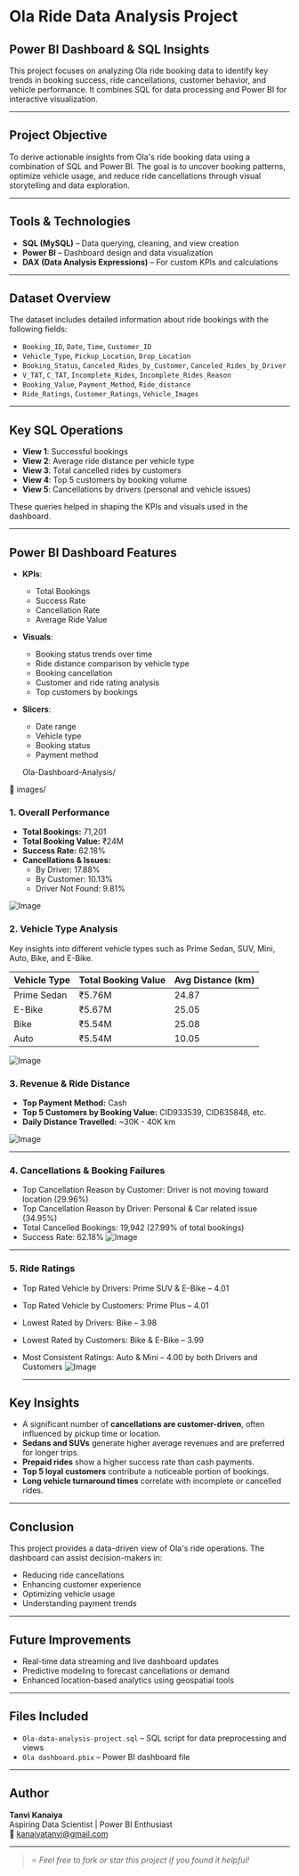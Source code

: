 #  Ola Ride Data Analysis Project

##  Power BI Dashboard & SQL Insights

This project focuses on analyzing Ola ride booking data to identify key trends in booking success, ride cancellations, customer behavior, and vehicle performance. It combines SQL for data processing and Power BI for interactive visualization.

---

##  Project Objective

To derive actionable insights from Ola's ride booking data using a combination of SQL and Power BI. The goal is to uncover booking patterns, optimize vehicle usage, and reduce ride cancellations through visual storytelling and data exploration.

---

##  Tools & Technologies

- **SQL (MySQL)** – Data querying, cleaning, and view creation
- **Power BI** – Dashboard design and data visualization
- **DAX (Data Analysis Expressions)** – For custom KPIs and calculations

---

##  Dataset Overview

The dataset includes detailed information about ride bookings with the following fields:

- `Booking_ID`, `Date`, `Time`, `Customer_ID`
- `Vehicle_Type`, `Pickup_Location`, `Drop_Location`
- `Booking_Status`, `Canceled_Rides_by_Customer`, `Canceled_Rides_by_Driver`
- `V_TAT`, `C_TAT`, `Incomplete_Rides`, `Incomplete_Rides_Reason`
- `Booking_Value`, `Payment_Method`, `Ride_distance`
- `Ride_Ratings`, `Customer_Ratings`, `Vehicle_Images`

---

##  Key SQL Operations

- **View 1**: Successful bookings
- **View 2**: Average ride distance per vehicle type
- **View 3**: Total cancelled rides by customers
- **View 4**: Top 5 customers by booking volume
- **View 5**: Cancellations by drivers (personal and vehicle issues)

These queries helped in shaping the KPIs and visuals used in the dashboard.

---

##  Power BI Dashboard Features

- **KPIs**:
  - Total Bookings
  - Success Rate
  - Cancellation Rate
  - Average Ride Value

- **Visuals**:
  - Booking status trends over time
  - Ride distance comparison by vehicle type
  -  Booking cancellation 
  - Customer and ride rating analysis
  - Top customers by bookings

- **Slicers**:
  - Date range
  - Vehicle type
  - Booking status
  - Payment method

  Ola-Dashboard-Analysis/

📁 images/
### 1. Overall Performance

- **Total Bookings:** 71,201  
- **Total Booking Value:** ₹24M  
- **Success Rate:** 62.18%  
- **Cancellations & Issues:**
  - By Driver: 17.88%
  - By Customer: 10.13%
  - Driver Not Found: 9.81%

![Image](https://github.com/user-attachments/assets/84144cf1-3a1b-47e1-b639-98b0a2f0a3a4)

### 2. Vehicle Type Analysis

Key insights into different vehicle types such as Prime Sedan, SUV, Mini, Auto, Bike, and E-Bike.

| Vehicle Type | Total Booking Value | Avg Distance (km) |
|--------------|----------------------|-------------------|
| Prime Sedan  | ₹5.76M              | 24.87             |
| E-Bike       | ₹5.67M              | 25.05             |
| Bike         | ₹5.54M              | 25.08             |
| Auto         | ₹5.54M              | 10.05             |

![Image](https://github.com/user-attachments/assets/134d0387-6517-45b3-a502-889997ddf716)


### 3. Revenue & Ride Distance

- **Top Payment Method:** Cash  
- **Top 5 Customers by Booking Value:** CID933539, CID635848, etc.  
- **Daily Distance Travelled:** ~30K - 40K km  

![Image](https://github.com/user-attachments/assets/73a85a9f-4318-401b-a8b6-12ca97f44c50)


---
### 4. Cancellations & Booking Failures
- Top Cancellation Reason by Customer: Driver is not moving toward location (29.96%)
- Top Cancellation Reason by Driver: Personal & Car related issue (34.95%)
- Total Cancelled Bookings: 19,942 (27.99% of total bookings)
- Success Rate: 62.18%
 ![Image](https://github.com/user-attachments/assets/0bc78e26-1a33-425d-85bf-ad9ca9f684a9)


---
### 5. Ride Ratings
- Top Rated Vehicle by Drivers: Prime SUV & E-Bike – 4.01
- Top Rated Vehicle by Customers: Prime Plus – 4.01
- Lowest Rated by Drivers: Bike – 3.98
- Lowest Rated by Customers: Bike & E-Bike – 3.99
- Most Consistent Ratings: Auto & Mini – 4.00 by both Drivers and Customers
  ![Image](https://github.com/user-attachments/assets/e316fbee-11bb-42dc-8a2b-59f18884defe)

  ---
##  Key Insights

- A significant number of **cancellations are customer-driven**, often influenced by pickup time or location.
- **Sedans and SUVs** generate higher average revenues and are preferred for longer trips.
- **Prepaid rides** show a higher success rate than cash payments.
- **Top 5 loyal customers** contribute a noticeable portion of bookings.
- **Long vehicle turnaround times** correlate with incomplete or cancelled rides.

---

##  Conclusion

This project provides a data-driven view of Ola's ride operations. The dashboard can assist decision-makers in:

- Reducing ride cancellations
- Enhancing customer experience
- Optimizing vehicle usage
- Understanding payment trends

---

##  Future Improvements

- Real-time data streaming and live dashboard updates
- Predictive modeling to forecast cancellations or demand
- Enhanced location-based analytics using geospatial tools

---

## Files Included

- `Ola-data-analysis-project.sql` – SQL script for data preprocessing and views
- `Ola dashboard.pbix` – Power BI dashboard file

---

## Author

**Tanvi Kanaiya**  
Aspiring Data Scientist | Power BI Enthusiast  
📧 [kanaiyatanvi@gmail.com](mailto:kanaiyatanvi@gmail.com)

---

> ⭐ *Feel free to fork or star this project if you found it helpful!*

